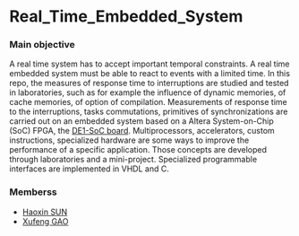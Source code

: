 # Real_Time_Embedded_System

### Main objective
A real time system has to accept important temporal constraints. A real time embedded system must be able to react to events with a limited time.
In this repo, the measures of response time to interruptions are studied and tested in laboratories, such as for example the influence of dynamic memories, of cache memories, of option of compilation. Measurements of response time to the interruptions, tasks commutations, primitives of synchronizations are carried out on an embedded system based on a Altera System-on-Chip (SoC) FPGA, the [DE1-SoC board](https://www.terasic.com.tw/cgi-bin/page/archive.pl?Language=English&No=836).
Multiprocessors, accelerators, custom instructions, specialized hardware are some ways to improve the performance of a specific application. Those concepts are developed through laboratories and a mini-project. Specialized programmable interfaces are implemented in VHDL and C.

### Memberss
- [Haoxin SUN](https://github.com/HaoxinSEU)
- [Xufeng GAO](https://github.com/XufengGAO)

